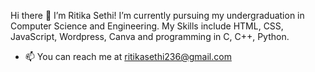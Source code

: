Hi there 👋
I’m Ritika Sethi! I’m currently pursuing my undergraduation in Computer Science and Engineering. My Skills include HTML, CSS, JavaScript, Wordpress, Canva and programming in C, C++, Python.
- 📫 You can reach me at ritikasethi236@gmail.com

<!---
RitikaSethi236/RitikaSethi236 is a ✨ special ✨ repository because its `README.md` (this file) appears on your GitHub profile.
You can click the Preview link to take a look at your changes.
--->
